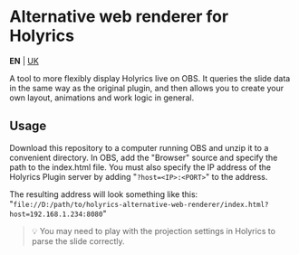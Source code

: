 # Alternative web renderer for Holyrics

**EN** | [UK](README-uk.md)

A tool to more flexibly display Holyrics live on OBS. It queries the slide data in the same way as the original plugin,
and then allows you to create your own layout, animations and work logic in general.

## Usage

Download this repository to a computer running OBS and unzip it to a convenient directory. In OBS, add the "Browser"
source and specify the path to the index.html file. You must also specify the IP address of the Holyrics Plugin server
by adding "`?host=<IP>:<PORT>`" to the address.

The resulting address will look something like
this: "`file://D:/path/to/holyrics-alternative-web-renderer/index.html?host=192.168.1.234:8080`"

> 💡 You may need to play with the projection settings in Holyrics to parse the slide correctly.
